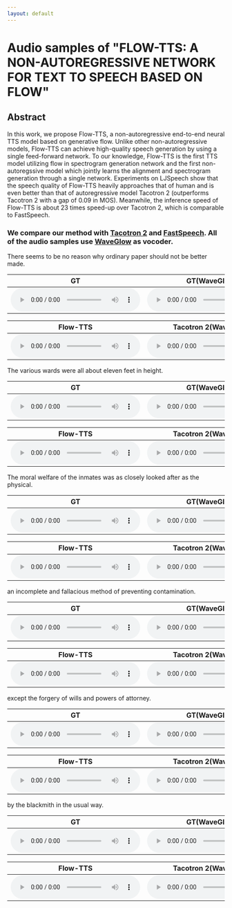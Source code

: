 ```yaml
---
layout: default
---
```



# Audio samples of "FLOW-TTS: A NON-AUTOREGRESSIVE NETWORK FOR TEXT TO SPEECH BASED ON FLOW"

<!-- ## Authors

Chenfeng Miao*
Shuang Liang*
Minchuan Chen
Jun Ma
Shaojun Wang
Jing Xiao

<font size=2>\**Equal contribution.*</font> -->

## Abstract

In this work, we propose Flow-TTS, a non-autoregressive end-to-end neural TTS model based on generative flow. Unlike other non-autoregressive models, Flow-TTS can achieve high-quality speech generation by using a single feed-forward network. To our knowledge, Flow-TTS is the first TTS model utilizing flow in spectrogram generation network and the first non-autoregssive model which jointly learns the alignment and spectrogram generation through a single network. Experiments on LJSpeech show that the speech quality of Flow-TTS heavily approaches that of human and is even better than that of autoregressive model Tacotron 2 (outperforms Tacotron 2 with a gap of 0.09 in MOS). Meanwhile, the inference speed of Flow-TTS is about 23 times speed-up over Tacotron 2, which is comparable to FastSpeech.

### We compare our method with [Tacotron 2](https://arxiv.org/abs/1712.05884) and [FastSpeech](https://arxiv.org/abs/1905.09263). All of the audio samples use [WaveGlow](https://arxiv.org/abs/1811.00002v1) as vocoder.


There seems to be no reason why ordinary paper should not be better made.

<table border="0">
<thead>
<tr>
<th style="text-align: center">GT</th>
<th style="text-align: center">GT(WaveGlow)</th>
</tr>
</thead>
<tbody>
<tr>
<td style="text-align: center"><audio controls="controls"><source src="wavs/LJ001-0161.wav" autoplay="">Your browser does not support the audio element.</audio></td>
<td style="text-align: center"><audio controls="controls"><source src="wavs/mel-LJ001-0161_synthesis.wav" autoplay="">Your browser does not support the audio element.</audio></td>
</tr>
</tbody>
</table>

<table border="0" >
<thead>
<tr>
<th style="text-align: center">Flow-TTS</th>
<th style="text-align: center">Tacotron 2(WaveGlow)</th>
<th style="text-align: center">FastSpeech(WaveGlow)</th>
</tr>
</thead>
<tbody>
<tr>
<td style="text-align: center"><audio controls="controls"><source src="wavs/audio-LJ001-0161_synthesis.wav" autoplay="">Your browser does not support the audio element.</audio></td>
<td style="text-align: center"><audio controls="controls"><source src="wavs/tacotronNV_LJ001-0161_synthesis.wav" autoplay="">Your browser does not support the audio element.</audio></td>
<td style="text-align: center"><audio controls="controls"><source src="wavs/fs-LJ001-0161_synthesis.wav" autoplay="">Your browser does not support the audio element.</audio></td>
</tr>
</tbody>
</table>


The various wards were all about eleven feet in height.

<table border="0">
<thead>
<tr>
<th style="text-align: center">GT</th>
<th style="text-align: center">GT(WaveGlow)</th>
</tr>
</thead>
<tbody>
<tr>
<td style="text-align: center"><audio controls="controls"><source src="wavs/LJ002-0045.wav" autoplay="">Your browser does not support the audio element.</audio></td>
<td style="text-align: center"><audio controls="controls"><source src="wavs/mel-LJ002-0045_synthesis.wav" autoplay="">Your browser does not support the audio element.</audio></td>
</tr>
</tbody>
</table>

<table border="0" >
<thead>
<tr>
<th style="text-align: center">Flow-TTS</th>
<th style="text-align: center">Tacotron 2(WaveGlow)</th>
<th style="text-align: center">FastSpeech(WaveGlow)</th>
</tr>
</thead>
<tbody>
<tr>
<td style="text-align: center"><audio controls="controls"><source src="wavs/audio-LJ002-0045_synthesis.wav" autoplay="">Your browser does not support the audio element.</audio></td>
<td style="text-align: center"><audio controls="controls"><source src="wavs/tacotronNV_LJ002-0045_synthesis.wav" autoplay="">Your browser does not support the audio element.</audio></td>
<td style="text-align: center"><audio controls="controls"><source src="wavs/fs-LJ002-0045_synthesis.wav" autoplay="">Your browser does not support the audio element.</audio></td>
</tr>
</tbody>
</table>


The moral welfare of the inmates was as closely looked after as the physical.


<table border="0">
<thead>
<tr>
<th style="text-align: center">GT</th>
<th style="text-align: center">GT(WaveGlow)</th>
</tr>
</thead>
<tbody>
<tr>
<td style="text-align: center"><audio controls="controls"><source src="wavs/LJ004-0211.wav" autoplay="">Your browser does not support the audio element.</audio></td>
<td style="text-align: center"><audio controls="controls"><source src="wavs/mel-LJ004-0211_synthesis.wav" autoplay="">Your browser does not support the audio element.</audio></td>
</tr>
</tbody>
</table>

<table border="0" >
<thead>
<tr>
<th style="text-align: center">Flow-TTS</th>
<th style="text-align: center">Tacotron 2(WaveGlow)</th>
<th style="text-align: center">FastSpeech(WaveGlow)</th>
</tr>
</thead>
<tbody>
<tr>
<td style="text-align: center"><audio controls="controls"><source src="wavs/audio-LJ004-0211_synthesis.wav" autoplay="">Your browser does not support the audio element.</audio></td>
<td style="text-align: center"><audio controls="controls"><source src="wavs/tacotronNV_LJ004-0211_synthesis.wav" autoplay="">Your browser does not support the audio element.</audio></td>
<td style="text-align: center"><audio controls="controls"><source src="wavs/fs-LJ004-0211_synthesis.wav" autoplay="">Your browser does not support the audio element.</audio></td>
</tr>
</tbody>
</table>


an incomplete and fallacious method of preventing contamination.

<table border="0">
<thead>
<tr>
<th style="text-align: center">GT</th>
<th style="text-align: center">GT(WaveGlow)</th>
</tr>
</thead>
<tbody>
<tr>
<td style="text-align: center"><audio controls="controls"><source src="wavs/LJ005-0279.wav" autoplay="">Your browser does not support the audio element.</audio></td>
<td style="text-align: center"><audio controls="controls"><source src="wavs/mel-LJ005-0279_synthesis.wav" autoplay="">Your browser does not support the audio element.</audio></td>
</tr>
</tbody>
</table>

<table border="0" >
<thead>
<tr>
<th style="text-align: center">Flow-TTS</th>
<th style="text-align: center">Tacotron 2(WaveGlow)</th>
<th style="text-align: center">FastSpeech(WaveGlow)</th>
</tr>
</thead>
<tbody>
<tr>
<td style="text-align: center"><audio controls="controls"><source src="wavs/audio-LJ005-0279_synthesis.wav" autoplay="">Your browser does not support the audio element.</audio></td>
<td style="text-align: center"><audio controls="controls"><source src="wavs/tacotronNV_LJ005-0279_synthesis.wav" autoplay="">Your browser does not support the audio element.</audio></td>
<td style="text-align: center"><audio controls="controls"><source src="wavs/fs-LJ005-0279_synthesis.wav" autoplay="">Your browser does not support the audio element.</audio></td>
</tr>
</tbody>
</table>

except the forgery of wills and powers of attorney.

<table border="0">
<thead>
<tr>
<th style="text-align: center">GT</th>
<th style="text-align: center">GT(WaveGlow)</th>
</tr>
</thead>
<tbody>
<tr>
<td style="text-align: center"><audio controls="controls"><source src="wavs/LJ011-0132.wav" autoplay="">Your browser does not support the audio element.</audio></td>
<td style="text-align: center"><audio controls="controls"><source src="wavs/mel-LJ011-0132_synthesis.wav" autoplay="">Your browser does not support the audio element.</audio></td>
</tr>
</tbody>
</table>

<table border="0" >
<thead>
<tr>
<th style="text-align: center">Flow-TTS</th>
<th style="text-align: center">Tacotron 2(WaveGlow)</th>
<th style="text-align: center">FastSpeech(WaveGlow)</th>
</tr>
</thead>
<tbody>
<tr>
<td style="text-align: center"><audio controls="controls"><source src="wavs/audio-LJ011-0132_synthesis.wav" autoplay="">Your browser does not support the audio element.</audio></td>
<td style="text-align: center"><audio controls="controls"><source src="wavs/tacotronNV_LJ011-0132_synthesis.wav" autoplay="">Your browser does not support the audio element.</audio></td>
<td style="text-align: center"><audio controls="controls"><source src="wavs/fs-LJ011-0132_synthesis.wav" autoplay="">Your browser does not support the audio element.</audio></td>
</tr>
</tbody>
</table>

by the blackmith in the usual way.

<table border="0">
<thead>
<tr>
<th style="text-align: center">GT</th>
<th style="text-align: center">GT(WaveGlow)</th>
</tr>
</thead>
<tbody>
<tr>
<td style="text-align: center"><audio controls="controls"><source src="wavs/LJ011-0186.wav" autoplay="">Your browser does not support the audio element.</audio></td>
<td style="text-align: center"><audio controls="controls"><source src="wavs/mel-LJ011-0186_synthesis.wav" autoplay="">Your browser does not support the audio element.</audio></td>
</tr>
</tbody>
</table>

<table border="0" >
<thead>
<tr>
<th style="text-align: center">Flow-TTS</th>
<th style="text-align: center">Tacotron 2(WaveGlow)</th>
<th style="text-align: center">FastSpeech(WaveGlow)</th>
</tr>
</thead>
<tbody>
<tr>
<td style="text-align: center"><audio controls="controls"><source src="wavs/audio-LJ011-0186_synthesis.wav" autoplay="">Your browser does not support the audio element.</audio></td>
<td style="text-align: center"><audio controls="controls"><source src="wavs/tacotronNV_LJ011-0186_synthesis.wav" autoplay="">Your browser does not support the audio element.</audio></td>
<td style="text-align: center"><audio controls="controls"><source src="wavs/fs-LJ011-0186_synthesis.wav" autoplay="">Your browser does not support the audio element.</audio></td>
</tr>
</tbody>
</table>

<!-- Text can be **bold**, _italic_, or ~~strikethrough~~.

[Link to another page](./another-page.html).

There should be whitespace between paragraphs.

There should be whitespace between paragraphs. We recommend including a README, or a file with information about your project.

# Header 1

This is a normal paragraph following a header. GitHub is a code hosting platform for version control and collaboration. It lets you and others work together on projects from anywhere.

## Header 2

> This is a blockquote following a header.
>
> When something is important enough, you do it even if the odds are not in your favor.

### Header 3

```js
// Javascript code with syntax highlighting.
var fun = function lang(l) {
  dateformat.i18n = require('./lang/' + l)
  return true;
}
```

```ruby
# Ruby code with syntax highlighting
GitHubPages::Dependencies.gems.each do |gem, version|
  s.add_dependency(gem, "= #{version}")
end
```

#### Header 4

*   This is an unordered list following a header.
*   This is an unordered list following a header.
*   This is an unordered list following a header.

##### Header 5

1.  This is an ordered list following a header.
2.  This is an ordered list following a header.
3.  This is an ordered list following a header.

###### Header 6

| head1        | head two          | three |
|:-------------|:------------------|:------|
| ok           | good swedish fish | nice  |
| out of stock | good and plenty   | nice  |
| ok           | good `oreos`      | hmm   |
| ok           | good `zoute` drop | yumm  |

### There's a horizontal rule below this.

* * *

### Here is an unordered list:

*   Item foo
*   Item bar
*   Item baz
*   Item zip

### And an ordered list:

1.  Item one
1.  Item two
1.  Item three
1.  Item four

### And a nested list:

- level 1 item
  - level 2 item
  - level 2 item
    - level 3 item
    - level 3 item
- level 1 item
  - level 2 item
  - level 2 item
  - level 2 item
- level 1 item
  - level 2 item
  - level 2 item
- level 1 item

### Small image

![Octocat](https://github.githubassets.com/images/icons/emoji/octocat.png)

### Large image

![Branching](https://guides.github.com/activities/hello-world/branching.png)


### Definition lists can be used with HTML syntax.

<dl>
<dt>Name</dt>
<dd>Godzilla</dd>
<dt>Born</dt>
<dd>1952</dd>
<dt>Birthplace</dt>
<dd>Japan</dd>
<dt>Color</dt>
<dd>Green</dd>
</dl>

```
Long, single-line code blocks should not wrap. They should horizontally scroll if they are too long. This line should be long enough to demonstrate this.
```

```
The final element.
``` -->

